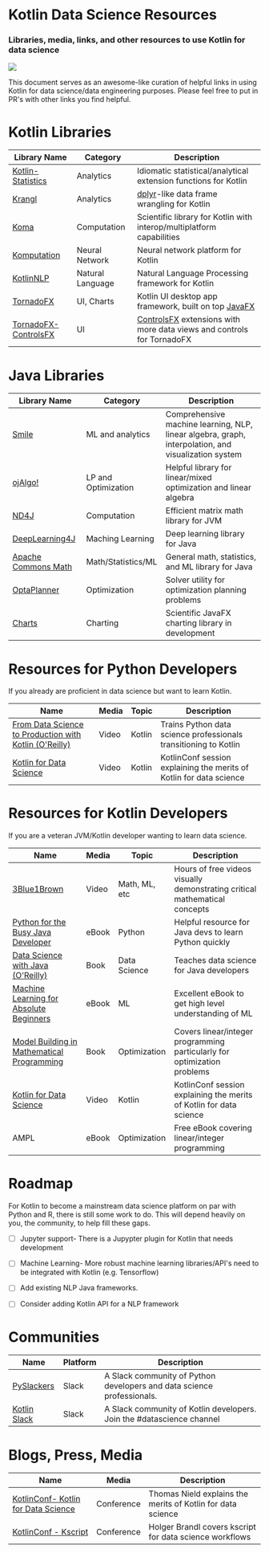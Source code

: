# Kotlin Data Science Resources
### Libraries, media, links, and other resources to use Kotlin for data science


![](https://camo.githubusercontent.com/705d7144bcce5b0fcb68ea1bd563837bdf3398da/687474703a2f2f692e696d6775722e636f6d2f763346716945412e706e67)

This document serves as an awesome-like curation of helpful links in using Kotlin for data science/data engineering purposes. Please feel free to put in PR's with other links you find helpful. 


# Kotlin Libraries

|Library Name|Category|Description
|---|---|---|
|[Kotlin-Statistics](https://github.com/thomasnield/kotlin-statistics)|Analytics|Idiomatic statistical/analytical extension functions for Kotlin|
|[Krangl](https://github.com/holgerbrandl/krangl)|Analytics|[dplyr](https://github.com/tidyverse/dplyr)-like data frame wrangling for Kotlin|
|[Koma](https://github.com/kyonifer/koma)|Computation|Scientific library for Kotlin with interop/multiplatform capabilities|
|[Komputation](https://github.com/sekwiatkowski/komputation)|Neural Network|Neural network platform for Kotlin|
|[KotlinNLP](https://github.com/KotlinNLP)|Natural Language|Natural Language Processing framework for Kotlin|
|[TornadoFX](https://www.gitbook.com/book/edvin/tornadofx-guide/details)|UI, Charts|Kotlin UI desktop app framework, built on top [JavaFX](https://docs.oracle.com/javase/8/javafx/get-started-tutorial/jfx-overview.htm)|
|[TornadoFX-ControlsFX](https://github.com/edvin/tornadofx-controlsfx)|UI|[ControlsFX](http://fxexperience.com/controlsfx/features/) extensions with more data views and controls for TornadoFX|

# Java Libraries

|Library Name|Category|Description|
|---|---|---|
|[Smile](https://github.com/haifengl/smile)|ML and analytics|Comprehensive machine learning, NLP, linear algebra, graph, interpolation, and visualization system|
|[ojAlgo!](http://www.ojalgo.org/)|LP and Optimization|Helpful library for linear/mixed optimization and linear algebra
|[ND4J](http://nd4j.org/)|Computation|Efficient matrix math library for JVM|
|[DeepLearning4J](https://deeplearning4j.org/)|Maching Learning|Deep learning library for Java|
|[Apache Commons Math](http://commons.apache.org/proper/commons-math/)|Math/Statistics/ML|General math, statistics, and ML library for Java|
|[OptaPlanner](https://www.optaplanner.org/)|Optimization|Solver utility for optimization planning problems|
|[Charts](https://github.com/HanSolo/charts)|Charting|Scientific JavaFX charting library in development|

# Resources for Python Developers

If you already are proficient in data science but want to learn Kotlin. 

|Name|Media|Topic|Description|
|---|---|---|---|
|[From Data Science to Production with Kotlin (O'Reilly)](https://www.safaribooksonline.com/library/view/from-data-science/9781491998205/)|Video|Kotlin|Trains Python data science professionals transitioning to Kotlin|
|[Kotlin for Data Science](https://www.youtube.com/watch?v=J8GYPG6pt5w)|Video|Kotlin|KotlinConf session explaining the merits of Kotlin for data science|



# Resources for Kotlin Developers

If you are a veteran JVM/Kotlin developer wanting to learn data science. 

|Name|Media|Topic|Description|
|---|---|---|---|
|[3Blue1Brown](http://www.3blue1brown.com/videos/)|Video|Math, ML, etc|Hours of free videos visually demonstrating critical mathematical concepts|
|[Python for the Busy Java Developer](https://gumroad.com/l/py4java)|eBook|Python|Helpful resource for Java devs to learn Python quickly|
|[Data Science with Java (O'Reilly)](http://shop.oreilly.com/product/0636920043171.do)|Book|Data Science|Teaches data science for Java developers|
|[Machine Learning for Absolute Beginners](http://a.co/4Ir0KhJ)|eBook|ML|Excellent eBook to get high level understanding of ML|
|[Model Building in Mathematical Programming](http://a.co/hgXKLKr)|Book|Optimization|Covers linear/integer programming particularly for optimization problems
|[Kotlin for Data Science](https://www.youtube.com/watch?v=J8GYPG6pt5w)|Video|Kotlin|KotlinConf session explaining the merits of Kotlin for data science|
|AMPL|eBook|Optimization|Free eBook covering linear/integer programming|
# Roadmap

For Kotlin to become a mainstream data science platform on par with Python and R, there is still some work to do. This will depend heavily on you, the community, to help fill these gaps. 

- [ ] Jupyter support- There is a Jupypter plugin for Kotlin that needs development
- [ ] Machine Learning- More robust machine learning libraries/API's need to be integrated with Kotlin (e.g. Tensorflow)
- [ ] Add existing NLP Java frameworks.
- [ ] Consider adding Kotlin API for a NLP framework


# Communities

|Name|Platform|Description|
|---|---|---|
|[PySlackers](https://pyslackers.com/)|Slack|A Slack community of Python developers and data science professionals.|
|[Kotlin Slack](https://kotlinlang.slack.com/messages/C4W52CFEZ)|Slack|A Slack community of Kotlin developers. Join the #datascience channel|

# Blogs, Press, Media

|Name|Media|Description|
|---|---|---|
|[KotlinConf- Kotlin for Data Science](https://www.youtube.com/watch?v=J8GYPG6pt5w)|Conference|Thomas Nield explains the merits of Kotlin for data science|
|[KotlinConf - Kscript](https://www.youtube.com/watch?v=cOJPKhlRa8c)|Conference|Holger Brandl covers kscript for data science workflows|
